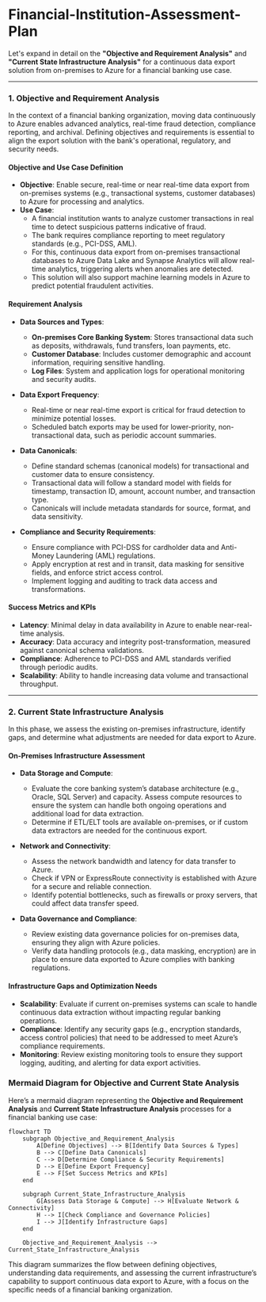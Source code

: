 # Financial-Institution-Assessment-Plan

Let's expand in detail on the **"Objective and Requirement Analysis"** and **"Current State Infrastructure Analysis"** for a continuous data export solution from on-premises to Azure for a financial banking use case.

---

### **1. Objective and Requirement Analysis**

In the context of a financial banking organization, moving data continuously to Azure enables advanced analytics, real-time fraud detection, compliance reporting, and archival. Defining objectives and requirements is essential to align the export solution with the bank's operational, regulatory, and security needs.

#### **Objective and Use Case Definition**

- **Objective**: Enable secure, real-time or near real-time data export from on-premises systems (e.g., transactional systems, customer databases) to Azure for processing and analytics.
- **Use Case**: 
  - A financial institution wants to analyze customer transactions in real time to detect suspicious patterns indicative of fraud.
  - The bank requires compliance reporting to meet regulatory standards (e.g., PCI-DSS, AML).
  - For this, continuous data export from on-premises transactional databases to Azure Data Lake and Synapse Analytics will allow real-time analytics, triggering alerts when anomalies are detected.
  - This solution will also support machine learning models in Azure to predict potential fraudulent activities.

#### **Requirement Analysis**

- **Data Sources and Types**:
  - **On-premises Core Banking System**: Stores transactional data such as deposits, withdrawals, fund transfers, loan payments, etc.
  - **Customer Database**: Includes customer demographic and account information, requiring sensitive handling.
  - **Log Files**: System and application logs for operational monitoring and security audits.
  
- **Data Export Frequency**:
  - Real-time or near real-time export is critical for fraud detection to minimize potential losses.
  - Scheduled batch exports may be used for lower-priority, non-transactional data, such as periodic account summaries.

- **Data Canonicals**:
  - Define standard schemas (canonical models) for transactional and customer data to ensure consistency.
  - Transactional data will follow a standard model with fields for timestamp, transaction ID, amount, account number, and transaction type.
  - Canonicals will include metadata standards for source, format, and data sensitivity.

- **Compliance and Security Requirements**:
  - Ensure compliance with PCI-DSS for cardholder data and Anti-Money Laundering (AML) regulations.
  - Apply encryption at rest and in transit, data masking for sensitive fields, and enforce strict access control.
  - Implement logging and auditing to track data access and transformations.

#### **Success Metrics and KPIs**

- **Latency**: Minimal delay in data availability in Azure to enable near-real-time analysis.
- **Accuracy**: Data accuracy and integrity post-transformation, measured against canonical schema validations.
- **Compliance**: Adherence to PCI-DSS and AML standards verified through periodic audits.
- **Scalability**: Ability to handle increasing data volume and transactional throughput.

---

### **2. Current State Infrastructure Analysis**

In this phase, we assess the existing on-premises infrastructure, identify gaps, and determine what adjustments are needed for data export to Azure.

#### **On-Premises Infrastructure Assessment**

- **Data Storage and Compute**:
  - Evaluate the core banking system’s database architecture (e.g., Oracle, SQL Server) and capacity. Assess compute resources to ensure the system can handle both ongoing operations and additional load for data extraction.
  - Determine if ETL/ELT tools are available on-premises, or if custom data extractors are needed for the continuous export.

- **Network and Connectivity**:
  - Assess the network bandwidth and latency for data transfer to Azure.
  - Check if VPN or ExpressRoute connectivity is established with Azure for a secure and reliable connection.
  - Identify potential bottlenecks, such as firewalls or proxy servers, that could affect data transfer speed.

- **Data Governance and Compliance**:
  - Review existing data governance policies for on-premises data, ensuring they align with Azure policies.
  - Verify data handling protocols (e.g., data masking, encryption) are in place to ensure data exported to Azure complies with banking regulations.

#### **Infrastructure Gaps and Optimization Needs**

- **Scalability**: Evaluate if current on-premises systems can scale to handle continuous data extraction without impacting regular banking operations.
- **Compliance**: Identify any security gaps (e.g., encryption standards, access control policies) that need to be addressed to meet Azure’s compliance requirements.
- **Monitoring**: Review existing monitoring tools to ensure they support logging, auditing, and alerting for data export activities.

### **Mermaid Diagram for Objective and Current State Analysis**

Here’s a mermaid diagram representing the **Objective and Requirement Analysis** and **Current State Infrastructure Analysis** processes for a financial banking use case:

```mermaid
flowchart TD
    subgraph Objective_and_Requirement_Analysis
        A[Define Objectives] --> B[Identify Data Sources & Types]
        B --> C[Define Data Canonicals]
        C --> D[Determine Compliance & Security Requirements]
        D --> E[Define Export Frequency]
        E --> F[Set Success Metrics and KPIs]
    end

    subgraph Current_State_Infrastructure_Analysis
        G[Assess Data Storage & Compute] --> H[Evaluate Network & Connectivity]
        H --> I[Check Compliance and Governance Policies]
        I --> J[Identify Infrastructure Gaps]
    end

    Objective_and_Requirement_Analysis --> Current_State_Infrastructure_Analysis
```

This diagram summarizes the flow between defining objectives, understanding data requirements, and assessing the current infrastructure’s capability to support continuous data export to Azure, with a focus on the specific needs of a financial banking organization.


